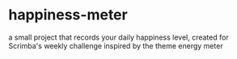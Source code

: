 # happiness-meter
a small project that records your daily happiness level, created for Scrimba's weekly challenge inspired by the theme energy meter
